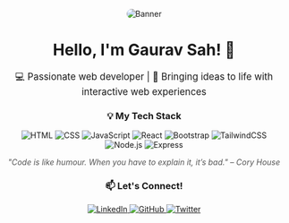 <!-- Banner -->
<p align="center">
  <img src="https://user-images.githubusercontent.com/115187902/230700872-d5f44b85-56c7-4e27-80a4-6e2db901e60c.gif" alt="Banner" style="max-width: 80%; border-radius: 10px;" />
</p>

<!-- Name -->
<h1 align="center">Hello, I'm Gaurav Sah! 👋</h1>

<!-- About Me -->
<p align="center" style="font-size: 1.2em; margin-top: 0;">
  💻 Passionate web developer | 🚀 Bringing ideas to life with interactive web experiences
</p>

<!-- Skills -->
<h3 align="center">💡 My Tech Stack</h3>
<p align="center">
  <img src="https://img.shields.io/badge/HTML-Expert-orange" alt="HTML" />
  <img src="https://img.shields.io/badge/CSS-Expert-blue" alt="CSS" />
  <img src="https://img.shields.io/badge/JavaScript-Expert-yellow" alt="JavaScript" />
  <img src="https://img.shields.io/badge/React-Expert-green" alt="React" />
  <img src="https://img.shields.io/badge/Bootstrap-Expert-purple" alt="Bootstrap" />
  <img src="https://img.shields.io/badge/TailwindCSS-Expert-blueviolet" alt="TailwindCSS" />
  <img src="https://img.shields.io/badge/Node.js-Intermediate-darkgreen" alt="Node.js" />
  <img src="https://img.shields.io/badge/Express-Intermediate-lightgrey" alt="Express" />
</p>

<!-- Inspirational Quote -->
<p align="center" style="font-style: italic; color: #555;">
  "Code is like humour. When you have to explain it, it’s bad." – Cory House
</p>

<!-- Connect with Me -->
<h3 align="center">📫 Let's Connect!</h3>
<p align="center">
  <a href="https://www.linkedin.com/in/gauravssah" target="_blank">
    <img src="https://img.icons8.com/color/48/000000/linkedin.png" alt="LinkedIn" />
  </a>
  <a href="https://github.com/gauravssah" target="_blank">
    <img src="https://img.icons8.com/nolan/48/github.png" alt="GitHub" />
  </a>
  <a href="https://twitter.com/gauravssah" target="_blank">
    <img src="https://img.icons8.com/color/48/000000/twitter.png" alt="Twitter" />
  </a>
</p>
